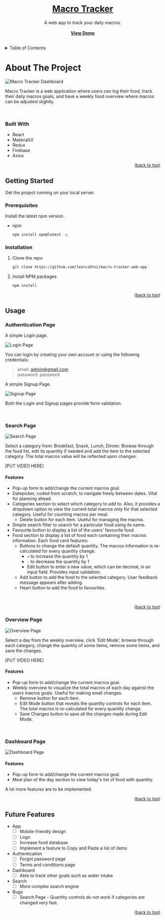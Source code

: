 <!-- PROJECT LOGO -->

<br />
<div align="center" id="readme-top">
  <a href="https://github.com/learsiOtni/macro-tracker-web-app">
    <h1 align="center">Macro Tracker</h1>
  </a>


  <p align="center">
    A web app to track your daily macros.
    <br />
    <br />
    <a href="https://macro-tracker-5e99c.web.app/signin">
      <strong>View Demo</strong>
    </a>
    <br />
    <br />
  </p>
</div>


<!-- TABLE OF CONTENTS -->
<details>
  <summary>Table of Contents</summary>
  <ol>
    <li>
      <a href="#about-the-project">About The Project</a>
      <ul>
        <li><a href="#built-with">Built With</a></li>
      </ul>
    </li>
    <li>
      <a href="#getting-started">Getting Started</a>
      <ul>
        <li><a href="#prerequisites">Prerequisites</a></li>
        <li><a href="#installation">Installation</a></li>
      </ul>
    </li>
    <li>
      <a href="#usage">Usage</a>
      <ul>
        <li><a href="#authentication-page">Authentication Page</a></li>
        <li><a href="#search-page">Search Page</a></li>
        <li><a href="#overview-page">Overview Page</a></li>
        <li><a href="#dashboard-page">Dashboard Page</a></li>
      </ul>
    </li>
    <li><a href="#future-features">Future Features</a></li>
  </ol>
</details>



<!-- ABOUT THE PROJECT -->
# About The Project

![Macro Tracker Dashboard](https://github.com/learsiOtni/macro-tracker-web-app/blob/main/screenshots/dashboard.png "Macro Tracker")

Macro Tracker is a web application where users can log their food, track their daily macros goals, and have a weekly food overview where macros can be adjusted slightly.

</br>

### Built With

* React
* MaterialUI
* Redux
* Firebase
* Axios

<p align="right">(<a href="#readme-top">back to top</a>)</p>



<!-- GETTING STARTED -->
## Getting Started

Get the project running on your local server.

### Prerequisites

Install the latest npm version.
* npm
  ```sh
  npm install npm@latest -g
  ```

### Installation

1. Clone the repo
   ```sh
   git clone https://github.com/learsiOtni/macro-tracker-web-app
   ```
2. Install NPM packages
   ```sh
   npm install
   ```


<p align="right">(<a href="#readme-top">back to top</a>)</p>



<!-- USAGE EXAMPLES -->
## Usage

### Authentication Page

A simple Login page.

![Login Page](https://github.com/learsiOtni/macro-tracker-web-app/blob/main/screenshots/login.png "Login Page")

You can login by creating your own account or using the following credentials:

>email: admin@gmail.com  
>password: password

A simple Signup Page.

![Signup Page](https://github.com/learsiOtni/macro-tracker-web-app/blob/main/screenshots/signup.png "Signup Page")

Both the Login and Signup pages provide form validation.

</br>

### Search Page

![Search Page](https://github.com/learsiOtni/macro-tracker-web-app/blob/main/screenshots/search.png "Search Page")

Select a category from: Breakfast, Snack, Lunch, Dinner. Browse through the food list, edit its quantity if needed and add the item to the selected category. The total macros value will be reflected upon changes.

[PUT VIDEO HERE]

#### Features

* Pop-up form to add/change the current macros goal.
* Datepicker, coded from scratch, to navigate freely between dates. Vital for planning ahead.
* Categories section to select which category to add to. Also, it provides a dropdown option to view the current total macros only for that selected category. Useful for counting macros per meal. 
  * Delete button for each item. Useful for managing the macros.
* Simple search filter to search for a particular food using its name.
* Favourite button to display a list of the users' favourite food.
* Food section to display a list of food each containing their macros information. Each food card features:
  * Buttons to change the default quantity. The macros information is re-calculated for every quantity change.
    * `+` to increase the quantity by 1
    * `-` to decrease the quantity by 1
    * Edit button to enter a new value, which can be decimal, in an input field. Provides input validation.
  * Add button to add the food to the selected category. User feedback message appears after adding. 
  * Heart button to add the food to favourites.

</br>
<p align="right">(<a href="#readme-top">back to top</a>)</p>


### Overview Page

![Overview Page](https://github.com/learsiOtni/macro-tracker-web-app/blob/main/screenshots/overview.png "Overview Page")

Select a day from the weekly overview, click 'Edit Mode', browse through each category, change the quantity of some items, remove some items, and save the changes.

[PUT VIDEO HERE]

#### Features

* Pop-up form to add/change the current macros goal.
* Weekly overview to visualize the total macros of each day against the users macros goals. Useful for making small changes.
  * Remove button for each item.
  * Edit Mode button that reveals the quantity controls for each item. The total macros is re-calculated for every quantity change.
  * Save Changes button to save all the changes made during Edit Mode.

</br>

### Dashboard Page

![Dashboard Page](https://github.com/learsiOtni/macro-tracker-web-app/blob/main/screenshots/dashboard.png "Dashboard Page")

#### Features

* Pop-up form to add/change the current macros goal.
* Meal plan of the day section to view today's list of food with quantity.

A lot more features are to be implemented.

<p align="right">(<a href="#readme-top">back to top</a>)</p>



<!-- ROADMAP -->
## Future Features

- App
    - [ ] Mobile-friendly design
    - [ ] Logo
    - [ ] Increase food database
    - [ ] Implement a feature to Copy and Paste a list of items
- Authentication
    - [ ] Forgot password page
    - [ ] Terms and conditions page
- Dashboard
    - [ ] Able to track other goals such as water intake
- Search
    - [ ] More complex search engine
- Bugs
    - [ ] Search Page - Quantity controls do not work if categories are changed very fast.

<p align="right">(<a href="#readme-top">back to top</a>)</p>
